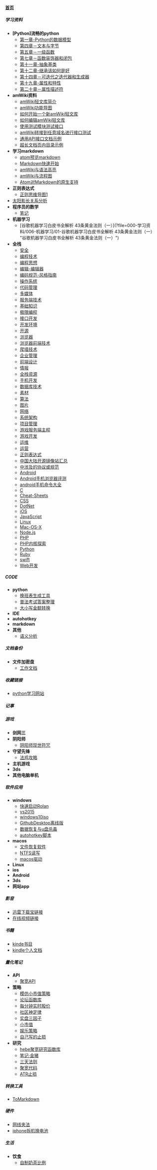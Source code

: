 
#### [首页](?file=首页 "返回首页")

##### 学习资料
- **[Python]流畅的python**
    - [第一章-Python的数据模型](?file=000-学习资料/000-[Python]流畅的python/00-第一章-Python的数据模型 "第一章-Python的数据模型")
    - [第四章－文本与字节](?file=000-学习资料/000-[Python]流畅的python/01-第四章－文本与字节 "第四章－文本与字节")
    - [第五章－一级函数](?file=000-学习资料/000-[Python]流畅的python/02-第五章－一级函数 "第五章－一级函数")
    - [第七章－函数装饰器和闭包](?file=000-学习资料/000-[Python]流畅的python/03-第七章－函数装饰器和闭包 "第七章－函数装饰器和闭包")
    - [第十一章-抽象基类](?file=000-学习资料/000-[Python]流畅的python/04-第十一章-抽象基类 "第十一章-抽象基类")
    - [第十二章-继承该如何是好](?file=000-学习资料/000-[Python]流畅的python/05-第十二章-继承该如何是好 "第十二章-继承该如何是好")
    - [第十四章－可迭代之迭代器和生成器](?file=000-学习资料/000-[Python]流畅的python/06-第十四章－可迭代之迭代器和生成器 "第十四章－可迭代之迭代器和生成器")
    - [第十九章-属性和特性](?file=000-学习资料/000-[Python]流畅的python/07-第十九章-属性和特性 "第十九章-属性和特性")
    - [第二十章－属性描述符](?file=000-学习资料/000-[Python]流畅的python/08-第二十章－属性描述符 "第二十章－属性描述符")
- **amWiki资料**
    - [amWiki轻文库简介](?file=000-学习资料/001-amWiki资料/01-amWiki轻文库简介 "amWiki轻文库简介")
    - [amWiki功能导图](?file=000-学习资料/001-amWiki资料/02-amWiki功能导图 "amWiki功能导图")
    - [如何开始一个新amWiki轻文库](?file=000-学习资料/001-amWiki资料/03-如何开始一个新amWiki轻文库 "如何开始一个新amWiki轻文库")
    - [如何编辑amWiki轻文库](?file=000-学习资料/001-amWiki资料/04-如何编辑amWiki轻文库 "如何编辑amWiki轻文库")
    - [使用测试模块测试接口](?file=000-学习资料/001-amWiki资料/06-使用测试模块测试接口 "使用测试模块测试接口")
    - [amWiki转接到任意域名进行接口测试](?file=000-学习资料/001-amWiki资料/07-amWiki转接到任意域名进行接口测试 "amWiki转接到任意域名进行接口测试")
    - [通用API接口文档示例](?file=000-学习资料/001-amWiki资料/08-通用API接口文档示例 "通用API接口文档示例")
    - [超长文档页内目录示例](?file=000-学习资料/001-amWiki资料/09-超长文档页内目录示例 "超长文档页内目录示例")
- **学习markdown**
    - [atom预览markdown](?file=000-学习资料/002-学习markdown/00-atom预览markdown "atom预览markdown")
    - [Markdown快速开始](?file=000-学习资料/002-学习markdown/01-Markdown快速开始 "Markdown快速开始")
    - [amWiki与语法高亮](?file=000-学习资料/002-学习markdown/02-amWiki与语法高亮 "amWiki与语法高亮")
    - [amWiki与流程图](?file=000-学习资料/002-学习markdown/03-amWiki与流程图 "amWiki与流程图")
    - [Atom对Markdown的原生支持](?file=000-学习资料/002-学习markdown/05-Atom对Markdown的原生支持 "Atom对Markdown的原生支持")
- **正则表达式**
    - [正则思维导图1](?file=000-学习资料/003-正则表达式/00-正则思维导图1 "正则思维导图1")
- [太阳影长关系分析](?file=000-学习资料/004-太阳影长关系分析 "太阳影长关系分析")
- **程序员的数学**
    - [笔记](?file=000-学习资料/005-程序员的数学/00-笔记 "笔记")
- **机器学习**
    - [谷歌机器学习白皮书全解析 43条黄金法则（一）](?file=000-学习资料/006-机器学习/01-谷歌机器学习白皮书全解析 43条黄金法则（一） "谷歌机器学习白皮书全解析 43条黄金法则（一）")
- **全栈**
    - [安全](?file=000-学习资料/07-全栈/00-安全 "安全")
    - [编程技术](?file=000-学习资料/07-全栈/01-编程技术 "编程技术")
    - [编程思想](?file=000-学习资料/07-全栈/02-编程思想 "编程思想")
    - [编辑-编辑器](?file=000-学习资料/07-全栈/03-编辑-编辑器 "编辑-编辑器")
    - [编码规范-风格指南](?file=000-学习资料/07-全栈/04-编码规范-风格指南 "编码规范-风格指南")
    - [操作系统](?file=000-学习资料/07-全栈/05-操作系统 "操作系统")
    - [代码管理](?file=000-学习资料/07-全栈/06-代码管理 "代码管理")
    - [多媒体](?file=000-学习资料/07-全栈/07-多媒体 "多媒体")
    - [服务端技术](?file=000-学习资料/07-全栈/08-服务端技术 "服务端技术")
    - [基础知识](?file=000-学习资料/07-全栈/09-基础知识 "基础知识")
    - [极限编程](?file=000-学习资料/07-全栈/10-极限编程 "极限编程")
    - [接口开发](?file=000-学习资料/07-全栈/11-接口开发 "接口开发")
    - [开发环境](?file=000-学习资料/07-全栈/12-开发环境 "开发环境")
    - [开源](?file=000-学习资料/07-全栈/13-开源 "开源")
    - [浏览器](?file=000-学习资料/07-全栈/14-浏览器 "浏览器")
    - [浏览器前端技术](?file=000-学习资料/07-全栈/15-浏览器前端技术 "浏览器前端技术")
    - [爬墙技术](?file=000-学习资料/07-全栈/16-爬墙技术 "爬墙技术")
    - [企业管理](?file=000-学习资料/07-全栈/17-企业管理 "企业管理")
    - [前端设计](?file=000-学习资料/07-全栈/18-前端设计 "前端设计")
    - [情报](?file=000-学习资料/07-全栈/19-情报 "情报")
    - [全栈资源](?file=000-学习资料/07-全栈/20-全栈资源 "全栈资源")
    - [手机开发](?file=000-学习资料/07-全栈/21-手机开发 "手机开发")
    - [数据库技术](?file=000-学习资料/07-全栈/22-数据库技术 "数据库技术")
    - [素材](?file=000-学习资料/07-全栈/23-素材 "素材")
    - [算法](?file=000-学习资料/07-全栈/24-算法 "算法")
    - [图片](?file=000-学习资料/07-全栈/25-图片 "图片")
    - [网络](?file=000-学习资料/07-全栈/26-网络 "网络")
    - [系统架构](?file=000-学习资料/07-全栈/27-系统架构 "系统架构")
    - [项目管理](?file=000-学习资料/07-全栈/28-项目管理 "项目管理")
    - [游戏服务端主程](?file=000-学习资料/07-全栈/29-游戏服务端主程 "游戏服务端主程")
    - [游戏开发](?file=000-学习资料/07-全栈/30-游戏开发 "游戏开发")
    - [运维](?file=000-学习资料/07-全栈/31-运维 "运维")
    - [运营](?file=000-学习资料/07-全栈/32-运营 "运营")
    - [正则表达式](?file=000-学习资料/07-全栈/33-正则表达式 "正则表达式")
    - [中国大陆开源镜像站汇总](?file=000-学习资料/07-全栈/34-中国大陆开源镜像站汇总 "中国大陆开源镜像站汇总")
    - [中涉及的协议或规范](?file=000-学习资料/07-全栈/35-中涉及的协议或规范 "中涉及的协议或规范")
    - [Android](?file=000-学习资料/07-全栈/36-Android "Android")
    - [Android手机浏览器评测](?file=000-学习资料/07-全栈/37-Android手机浏览器评测 "Android手机浏览器评测")
    - [android手机命令大全](?file=000-学习资料/07-全栈/38-android手机命令大全 "android手机命令大全")
    - [C](?file=000-学习资料/07-全栈/39-C "C")
    - [Cheat-Sheets](?file=000-学习资料/07-全栈/40-Cheat-Sheets "Cheat-Sheets")
    - [CSS](?file=000-学习资料/07-全栈/41-CSS "CSS")
    - [DotNet](?file=000-学习资料/07-全栈/42-DotNet "DotNet")
    - [iOS](?file=000-学习资料/07-全栈/43-iOS "iOS")
    - [JavaScript](?file=000-学习资料/07-全栈/44-JavaScript "JavaScript")
    - [Linux](?file=000-学习资料/07-全栈/45-Linux "Linux")
    - [Mac-OS-X](?file=000-学习资料/07-全栈/46-Mac-OS-X "Mac-OS-X")
    - [Node.js](?file=000-学习资料/07-全栈/47-Node.js "Node.js")
    - [PHP](?file=000-学习资料/07-全栈/48-PHP "PHP")
    - [PHP内核探索](?file=000-学习资料/07-全栈/49-PHP内核探索 "PHP内核探索")
    - [Python](?file=000-学习资料/07-全栈/50-Python "Python")
    - [Ruby](?file=000-学习资料/07-全栈/51-Ruby "Ruby")
    - [swift](?file=000-学习资料/07-全栈/52-swift "swift")
    - [Web开发](?file=000-学习资料/07-全栈/53-Web开发 "Web开发")

##### CODE
- **python**
    - [换班表生成工具](?file=001-CODE/000-python/00-换班表生成工具 "换班表生成工具")
    - [普法考试答案整理](?file=001-CODE/000-python/01-普法考试答案整理 "普法考试答案整理")
    - [大小写金额转换](?file=001-CODE/000-python/02-大小写金额转换 "大小写金额转换")
- **IDE**
- **autohotkey**
- **markdown**
- **其他**
    - [语义分析](?file=001-CODE/004-其他/01-语义分析 "语义分析")

##### 文档备份
- **文件加密盘**
    - [工作文档](?file=002-文档备份/00-文件加密盘/00-工作文档 "工作文档")

##### 收藏链接
- [python学习网站](?file=003-收藏链接/00-python学习网站 "python学习网站")

##### 记事

##### 游戏
- **剑网三**
- **阴阳师**
    - [阴阳师现世符咒](?file=005-游戏/01-阴阳师/01-阴阳师现世符咒 "阴阳师现世符咒")
- **守望先锋**
    - [法鸡攻略](?file=005-游戏/02-守望先锋/00-法鸡攻略 "法鸡攻略")
- **主机游戏**
- **3ds**
- **其他电脑单机**

##### 软件应用
- **windows**
    - [快速启动Rolan](?file=006-软件应用/01-windows/00-快速启动Rolan "快速启动Rolan")
    - [vs2015](?file=006-软件应用/01-windows/01-vs2015 "vs2015")
    - [windows10iso](?file=006-软件应用/01-windows/02-windows10iso "windows10iso")
    - [GithubDesktop离线版](?file=006-软件应用/01-windows/03-GithubDesktop离线版 "GithubDesktop离线版")
    - [数据恢复与u盘杀毒](?file=006-软件应用/01-windows/04-数据恢复与u盘杀毒 "数据恢复与u盘杀毒")
    - [autohotkey脚本](?file=006-软件应用/01-windows/05-autohotkey脚本 "autohotkey脚本")
- **macos**
    - [文件恢复软件](?file=006-软件应用/02-macos/00-文件恢复软件 "文件恢复软件")
    - [NTFS读写](?file=006-软件应用/02-macos/01-NTFS读写 "NTFS读写")
    - [macos驱动](?file=006-软件应用/02-macos/03-macos驱动 "macos驱动")
- **Linux**
- **ios**
- **Android**
- **3ds**
- **网站app**

##### 影音
- [迅雷下载宝链接](?file=007-影音/00-迅雷下载宝链接 "迅雷下载宝链接")
- [在线视频链接](?file=007-影音/02-在线视频链接 "在线视频链接")

##### 书籍
- [kinde书目](?file=008-书籍/00-kinde书目 "kinde书目")
- [kindle个人文档](?file=008-书籍/01-kindle个人文档 "kindle个人文档")

##### 量化笔记
- **API**
    - [聚宽API](?file=009-量化笔记/00-API/00-聚宽API "聚宽API")
- **策略**
    - [模仿小市值策略](?file=009-量化笔记/02-策略/00-模仿小市值策略 "模仿小市值策略")
    - [论坛函数库](?file=009-量化笔记/02-策略/01-论坛函数库 "论坛函数库")
    - [每分钟实时股价](?file=009-量化笔记/02-策略/02-每分钟实时股价 "每分钟实时股价")
    - [社区神定律](?file=009-量化笔记/02-策略/03-社区神定律 "社区神定律")
    - [实盘三因子](?file=009-量化笔记/02-策略/04-实盘三因子 "实盘三因子")
    - [小市值](?file=009-量化笔记/02-策略/06-小市值 "小市值")
    - [娱乐策略](?file=009-量化笔记/02-策略/07-娱乐策略 "娱乐策略")
    - [自己写的止损](?file=009-量化笔记/02-策略/08-自己写的止损 "自己写的止损")
- **研究**
    - [hebe聚宽研究函数库](?file=009-量化笔记/03-研究/00-hebe聚宽研究函数库 "hebe聚宽研究函数库")
    - [笔记·金猪](?file=009-量化笔记/03-研究/01-笔记·金猪 "笔记·金猪")
    - [三天法则](?file=009-量化笔记/03-研究/02-三天法则 "三天法则")
    - [聚宽代码](?file=009-量化笔记/03-研究/03-聚宽代码 "聚宽代码")
    - [ATR止损](?file=009-量化笔记/03-研究/04-ATR止损 "ATR止损")

##### 转换工具
- [ToMarkdown](?file=010-转换工具/00-ToMarkdown "ToMarkdown")

##### 硬件
- [网线夹法](?file=011-硬件/00-网线夹法 "网线夹法")
- [iphone拆机换电池](?file=011-硬件/01-iphone拆机换电池 "iphone拆机换电池")

##### 生活
- **饮食**
    - [自制奶茶比例](?file=012-生活/01-饮食/00-自制奶茶比例 "自制奶茶比例")
